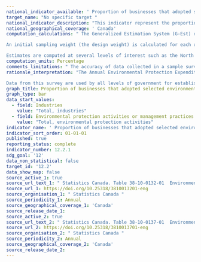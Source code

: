 ```yaml
---
national_indicator_available: ' Proportion of businesses that adopted selected environmental protection activities and management practices '
target_name: "No specific target "
national_indicator_description: "This indicator represent the proportion of businesses that have adopted selected environmental protection activities or management practices."
national_geographical_coverage: ' Canada'
computation_calculations: " The Generalized Estimation System (G-Est) developed at Statistics Canada is used to produce domain estimates and quality indicators. It is a SAS based application for producing estimates (totals, ratios, percentages) for domains of a population based on a sample.

An initial sampling weight (the design weight) is calculated for each unit in the survey and is the inverse of the probability of selection. The weight calculated for each sampling unit indicates how many other units it represents. Sampling units which are selected with certainty (must-take units) have sampling weights of one and only represent themselves; outlier units with larger than expected size are seen as misclassified and their weight is usually adjusted so that they only represent themselves, and the weights of other units are adjusted accordingly to take into account the existence of outliers. The final weights are usually either one or greater than one.

Estimates are computed at several levels of interest such as the North American Industry Classification System code and region or province, based on the most recent classification information for the statistical entity and the survey reference period. "
computation_units: Percentage
comments_limitations: " The accuracy of data collected in a sample survey is affected by both sampling and non-sampling errors. Sampling errors arise from the fact that the information obtained from a sample of the population is applied to the entire population. As for non-sampling errors, they arise from coverage error, data response error, non-response error, and processing errors. Every effort is made to reduce these types of errors including verification of keyed data, consistency and validity edits, follow up for non-response and consultation with government departments and industry associations. "
rationale_interpretation: "The Annual Environmental Protection Expenditures Survey provides a measure of the costs incurred by Canadian industries to protect the environment, whether or not they are in response to current or anticipated Canadian or international environmental regulations, conventions or voluntary agreements. The survey also collects information on the goods, technologies and services purchased by industries as well as the processes and practices adopted by them to protect the environment. 

Data from this survey are used by all levels of government for establishing informed environmental policies. The private sector also uses this information in the corporate decision-making process. "
graph_title: Proportion of businesses that adopted selected environmental protection activities and management practices
graph_type: bar
data_start_values:
  - field: Industries
    value: "Total, industries"
  - field: Environmental protection activities or management practices
    value: "Total, environmental protection activities"
indicator_name: ' Proportion of businesses that adopted selected environmental protection activities and management practices '
indicator_sort_order: 01-01-01
published: true
reporting_status: complete
indicator_number: 12.2.1
sdg_goal: '12'
data_non_statistical: false
target_id: '12.2'
data_show_map: false
source_active_1: true
source_url_text_1: " Statistics Canada. Table 38-10-0132-01  Environmental protection activities by industry "
source_url_1: https://doi.org/10.25318/3810013201-eng
source_organisation_1: " Statistics Canada "
source_periodicity_1: Annual
source_geographical_coverage_1: 'Canada'
source_release_date_1: 
source_active_2: true
source_url_text_2: " Statistics Canada. Table 38-10-0137-01  Environmental Management Practices by industry "
source_url_2: https://doi.org/10.25318/3810013701-eng
source_organisation_2: " Statistics Canada "
source_periodicity_2: Annual
source_geographical_coverage_2: 'Canada'
source_release_date_2: 
---
```


